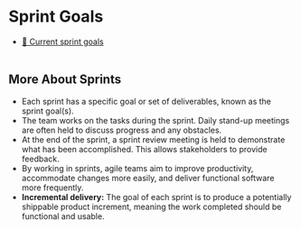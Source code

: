 # Sprint Goals

- [🏃 Current sprint goals](https://github.com/department-of-veterans-affairs/va.gov-team/blob/master/products/health-care/appointments/va-online-scheduling/initiatives/community-care-direct-scheduling/sprints/sprint-goals.md) <br><br>

## More About Sprints

- Each sprint has a specific goal or set of deliverables, known as the sprint goal(s).
- The team works on the tasks during the sprint. Daily stand-up meetings are often held to discuss progress and any obstacles.
- At the end of the sprint, a sprint review meeting is held to demonstrate what has been accomplished. This allows stakeholders to provide feedback.
- By working in sprints, agile teams aim to improve productivity, accommodate changes more easily, and deliver functional software more frequently.
- **Incremental delivery:** The goal of each sprint is to produce a potentially shippable product increment, meaning the work completed should be functional and usable.
